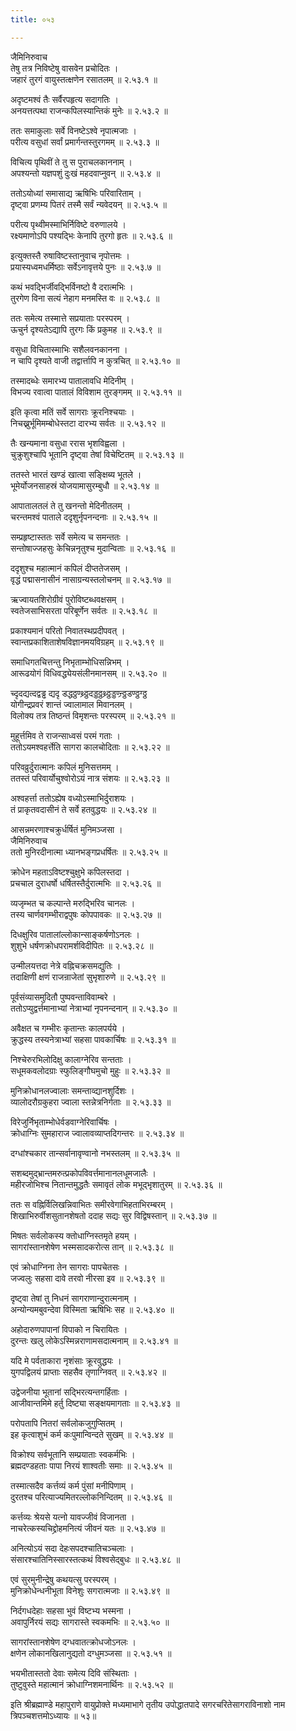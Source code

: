 ```yaml
---
title: ०५३

---
```

जैमिनिरुवाच  
तेषु तत्र निविष्टेषु वासवेन प्रचोदितः ।  
जहारं तुरगं वायुस्तत्क्षणेन रसातलम् ॥ २.५३.१ ॥  
  
अदृष्टमश्वं तैः सर्वैरपहृत्य सदागतिः ।  
अनयत्तत्पथा राजन्कपिलस्यान्तिकं मुनेः ॥ २.५३.२ ॥  
  
ततः समाकुलाः सर्वे विनष्टेऽश्वे नृपात्मजाः ।  
परीत्य वसुधां सर्वां प्रमार्गन्तस्तुरगमम् ॥ २.५३.३ ॥  
  
विचित्य पृथिवीं ते तु स पुराचलकाननाम् ।  
अपश्यन्तो यज्ञपशुं दुःखं महदवाप्नुवन् ॥ २.५३.४ ॥  
  
ततोऽयोध्यां समासाद्य ऋषिभिः परिवारिताम् ।  
दृष्ट्वा प्रणम्य पितरं तस्मै सर्वं न्यवेदयन् ॥ २.५३.५ ॥  
  
परीत्य पृथ्वीमस्माभिर्निविष्टे वरुणालये ।  
रक्ष्यमाणोऽपि पश्यद्भिः केनापि तुरगो हृतः ॥ २.५३.६ ॥  
  
इत्युक्तस्तै रुषाविष्टस्तानुवाच नृपोत्तमः ।  
प्रयास्यध्वमधर्मिष्ठाः सर्वेऽनावृत्तये पुनः ॥ २.५३.७ ॥  
  
कथं भवद्भिर्जीवद्भिर्विनष्टो वै दरात्मभिः ।  
तुरगेण विना सत्यं नेहाग मनमस्ति वः ॥ २.५३.८ ॥  
  
ततः समेत्य तस्मात्ते सप्रयाताः परस्परम् ।  
ऊचुर्न दृश्यतेऽद्यापि तुरगः किं प्रकुमह ॥ २.५३.९ ॥  
  
वसुधा विचितास्माभिः सशैलवनकानना ।  
न चापि दृश्यते वाजी तद्वार्त्तापि न कुत्रचित् ॥ २.५३.१० ॥  
  
तस्मादब्धेः समारभ्य पातालावधि मेदिनीम् ।  
विभज्य रवात्वा पातालं विविशाम तुरङ्गमम् ॥ २.५३.११ ॥  
  
इति कृत्वा मतिं सर्वे सागराः क्रूरनिश्चयाः ।  
निचख्नुर्भूमिमम्बोधेस्तटा दारभ्य सर्वतः ॥ २.५३.१२ ॥  
  
तैः खन्यमाना वसुधा ररास भृशविह्वला ।  
चुक्रुशुश्चापि भूतानि दृष्ट्वा तेषां विचेष्टितम् ॥ २.५३.१३ ॥  
  
ततस्ते भारतं खण्डं खात्वा सङ्क्षिब्य भूतले ।  
भूमेर्योजनसाहस्रं योजयामासुरम्बुधौ ॥ २.५३.१४ ॥  
  
आपातालतलं ते तु खनन्तो मेदिनीतलम् ।  
चरन्तमश्वं पाताले ददृशुर्नृपनन्दनाः ॥ २.५३.१५ ॥  
  
सम्प्रहृष्टास्ततः सर्वे समेत्य च समन्ततः ।  
सन्तोषाज्जहसुः केचिन्ननृतुश्च मुदान्विताः ॥ २.५३.१६ ॥  
  
ददृशुश्च महात्मानं कपिलं दीप्ततेजसम् ।  
वृद्धं पद्मासनासीनं नासाग्रन्यस्तलोचनम् ॥ २.५३.१७ ॥  
  
ऋज्वायतशिरोग्रीवं पुरोविष्टब्धवक्षसम् ।  
स्वतेजसाभिसरता परिबूर्णेन सर्वतः ॥ २.५३.१८ ॥  
  
प्रकाश्यमानं परितो निवातस्थप्रदीपवत् ।  
स्वान्तप्रकाशिताशेषविज्ञानमयविग्रहम् ॥ २.५३.१९ ॥  
  
समाधिगतचित्तन्तु निभृताम्भोधिसन्निभम् ।  
आरूढयोगं विधिवद्ध्येयसंलीनमानसम् ॥ २.५३.२० ॥  
  
च्दृदद्यत्दद्वड्ढ द्यदृ डद्धठ्ठण्थ्र्ठ्ठदड्डठ्ठथ्र्ठ्ठड्डण्न्र्ठ्ठडण्ठ्ठग्ठ्ठ  
योगीन्द्रप्रवरं शान्तं ज्वालामाल मिवानलम् ।  
विलोक्य तत्र तिष्ठन्तं विमृशन्तः परस्परम् ॥ २.५३.२१ ॥  
  
मुहूर्त्तमिव ते राजन्साध्वसं परमं गताः ।  
ततोऽयमश्वहर्त्तेति सागरा कालचोदिताः ॥ २.५३.२२ ॥  
  
परिवव्रुर्दुरात्मानः कपिलं मुनिसत्तमम् ।  
ततस्तं परिवार्योचुश्वोरोऽयं नात्र संशयः ॥ २.५३.२३ ॥  
  
अश्वहर्त्ता ततोऽह्येष वध्योऽस्माभिर्दुराशयः ।  
तं प्राकृतवदासीनं ते सर्वे हतवुद्धयः ॥ २.५३.२४ ॥  
  
आसन्नमरणाश्चक्रुर्धर्षितं मुनिमञ्जसा ।  
जैमिनिरुवाच  
ततो मुनिरदीनात्मा ध्यानभङ्गप्रधर्षितः ॥ २.५३.२५ ॥  
  
क्रोधेन महताऽविष्टश्चुक्षुभे कपिलस्तदा ।  
प्रचचाल दुराधर्षो धर्षितस्तैर्दुरात्मभिः ॥ २.५३.२६ ॥  
  
व्यजृम्भत च कल्पान्ते मरुद्भिरिव चानलः ।  
तस्य चार्णवगम्भीराद्वपुषः कोपपावकः ॥ २.५३.२७ ॥  
  
दिधक्षुरिव पातालांल्लोकान्साङ्कर्षणोऽनलः ।  
शुशुभे धर्षणक्रोधपरामर्शविदीपितः ॥ २.५३.२८ ॥  
  
उन्मीलयत्तदा नेत्रे वह्निचक्रसमद्युतिः ।  
तदाक्षिणी क्षणं राजन्राजेतां सुभृशारुणे ॥ २.५३.२९ ॥  
  
पूर्वसंव्यासमुदितौ पुष्पवन्ताविवाम्बरे ।  
ततोऽप्युद्वर्त्तमानाभ्यां नेत्राभ्यां नृपनन्दनान् ॥ २.५३.३० ॥  
  
अवैक्षत च गम्भीरः कृतान्तः कालपर्यये ।  
क्रुद्धस्य तस्यनेत्राभ्यां सहसा पावकार्चिषः ॥ २.५३.३१ ॥  
  
निश्चेरुरभिलोदिक्षु कालाग्नेरिव सन्तताः ।  
सधूमकवलोदग्राः स्फुलिङ्गौघमुचो मुहुः ॥ २.५३.३२ ॥  
  
मुनिक्रोधानलज्वालाः समन्ताव्द्यानशुर्दिशः ।  
व्यालोदरौग्रकुहरा ज्वाला स्तन्नेत्रनिर्गताः ॥ २.५३.३३ ॥  
  
विरेजुर्निभृताम्भोधेर्वडवाग्नेरिवार्चिषः ।  
क्रोधाग्निः सुमहाराज ज्वालावव्याप्तदिगन्तरः ॥ २.५३.३४ ॥  
  
दग्धांश्चकार तान्सर्वानावृण्वानो नभस्तलम् ॥ २.५३.३५ ॥  
  
सशब्दमुद्भ्रान्तमरुत्प्रकोपविवर्त्तमानानलधूमजालैः ।  
महीरजोभिश्च नितान्तमुद्धतैः समावृतं लोक मभूद्भृशातुरम् ॥ २.५३.३६ ॥  
  
ततः स वह्निर्विलिखन्निवाभितः समीरवेगाभिहताभिरम्बरम् ।  
शिखाभिरुर्वीशसुतानशेषतो ददाह सद्यः सुर विद्विषस्तान् ॥ २.५३.३७ ॥  
  
मिषतः सर्वलोकस्य क्तोधाग्निस्तमृते हयम् ।  
सागरांस्तानशेषेण भस्मसादकरोत्स तान् ॥ २.५३.३८ ॥  
  
एवं क्रोधाग्निना तेन सागराः पापचेतसः ।  
जज्वलुः सहसा दावे तरवो नीरसा इव ॥ २.५३.३९ ॥  
  
दृष्ट्वा तेषां तु निधनं सागराणान्दुरात्मनाम् ।  
अन्योन्यमबुवन्देवा विस्मिता ऋषिभिः सह ॥ २.५३.४० ॥  
  
अहोदारुणपापानां विपाको न चिरायितः ।  
दुरन्तः खलु लोकेऽस्मिन्नराणामसदात्मनाम् ॥ २.५३.४१ ॥  
  
यदि मे पर्वताकारा नृशंसाः क्रूरवुद्धयः ।  
युगपद्विलयं प्राप्ताः सहसैव तृणाग्निवत् ॥ २.५३.४२ ॥  
  
उद्वेजनीया भूतानां सद्भिरत्यन्तगर्हिताः ।  
आजीवान्तमिमे हर्तु दिष्ट्या सङ्क्षयमागताः ॥ २.५३.४३ ॥  
  
परोपतापि नितरां सर्वलोकजुगुप्सितम् ।  
इह कृत्वाशुभं कर्म कःपुमान्विन्दते सुखम् ॥ २.५३.४४ ॥  
  
विक्रोश्य सर्वभूतानि सम्प्रयाताः स्वकर्मभिः ।  
ब्रह्मदण्डहताः पापा निरयं शाश्वतीः समाः ॥ २.५३.४५ ॥  
  
तस्मात्सदैव कर्त्तव्यं कर्म पुंसां मनीपिणाम् ।  
दुरतश्च परित्याज्यमितरल्लोकनिन्दितम् ॥ २.५३.४६ ॥  
  
कर्त्तव्यः श्रेयसे यत्नो यावज्जीवं विजानता ।  
नाचरेत्कस्यचिद्द्रोहमनित्यं जीवनं यतः ॥ २.५३.४७ ॥  
  
अनित्योऽयं सदा देहःसपदश्चातिचञ्चलाः ।  
संसारश्चातिनिस्सारस्तत्कथं विश्वसेद्बुधः ॥ २.५३.४८ ॥  
  
एवं सुरमुनीन्द्रेषु कथयत्सु परस्परम् ।  
मुनिक्रोधेन्धनीभूता विनेशुः सगरात्मजाः ॥ २.५३.४९ ॥  
  
निर्दगधदेहाः सहसा भुवं विष्टभ्य भस्मना ।  
अवापुर्निरयं सद्यः सागरास्ते स्वकमभिः ॥ २.५३.५० ॥  
  
सागरांस्तानशेषेण दग्धवातत्क्रोधजोऽनलः ।  
क्षणेन लोकानखिलानुद्यतो दग्धुमञ्जसा ॥ २.५३.५१ ॥  
  
भयभीतास्ततो देवाः समेत्य दिवि संस्थिताः ।  
तुष्टुवुस्ते महात्मानं क्रोधाग्निशमनार्थिनः ॥ २.५३.५२ ॥  
  
इति श्रीब्रह्माण्डे महापुराणे वायुप्रोक्ते मध्यमाभागे तृतीय उपोद्धातपादे सगरचरितेसागराविनाशो नाम त्रिपञ्चशत्तमोऽध्यायः ॥ ५३॥  
                                              